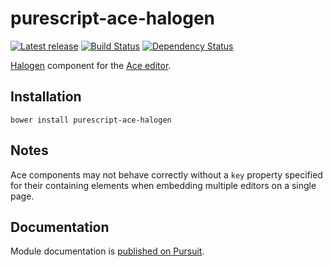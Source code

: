 # purescript-ace-halogen

[![Latest release](http://img.shields.io/bower/v/purescript-ace-halogen.svg)](https://github.com/slamdata/purescript-ace-halogen/releases)
[![Build Status](https://travis-ci.org/slamdata/purescript-ace-halogen.svg?branch=master)](https://travis-ci.org/slamdata/purescript-ace-halogen)
[![Dependency Status](https://www.versioneye.com/user/projects/563a1eda1d47d4001500088b/badge.svg?style=flat)](https://www.versioneye.com/user/projects/563a1eda1d47d4001500088b)

[Halogen](https://github.com/slamdata/purescript-halogen) component for the [Ace editor](https://ace.c9.io).

## Installation

```
bower install purescript-ace-halogen
```

## Notes

Ace components may not behave correctly without a `key` property specified for their containing elements when embedding multiple editors on a single page.

## Documentation

Module documentation is [published on Pursuit](http://pursuit.purescript.org/packages/purescript-ace-halogen).
